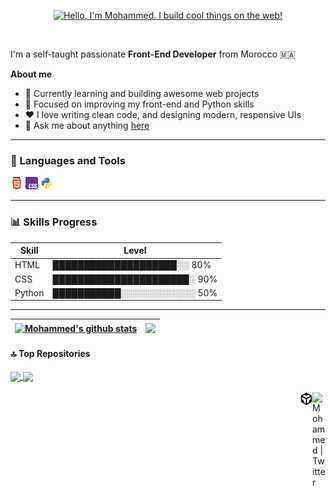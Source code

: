 <p align="center">
  <a href="https://github.com/mohammed">
    <img width="80%" alt="Hello, I'm Mohammed. I build cool things on the web!" src="./assets/gh-readme-header.png" />
  </a>
</p>

<br />

I'm a self-taught passionate **Front-End Developer** from Morocco 🇲🇦

**About me**

- 💼 Currently learning and building awesome web projects  
- 🧠 Focused on improving my front-end and Python skills  
- ❤️ I love writing clean code, and designing modern, responsive UIs  
- 💬 Ask me about anything [here](https://github.com/mohammed/mohammed/issues)

---

### 🧰 Languages and Tools

<code><img height="20" alt="html" src="https://raw.githubusercontent.com/github/explore/main/topics/html/html.png"></code>
<code><img height="20" alt="css" src="https://raw.githubusercontent.com/github/explore/main/topics/css/css.png"></code>
<code><img height="20" alt="python" src="https://raw.githubusercontent.com/github/explore/main/topics/python/python.png"></code>

---

### 📊 Skills Progress

| Skill | Level |
|-------|--------|
| HTML  | ████████████████████░░ 80% |
| CSS   | ██████████████████████░ 90% |
| Python| ███████████░░░░░░░░░░░░ 50% |

---

| <a href="https://github.com/mohammed"><img align="center" src="https://github-readme-stats.vercel.app/api?username=mohammed&show_icons=true&include_all_commits=true&theme=buefy&hide_border=true" alt="Mohammed's github stats" /></a> | <a href="https://github.com/mohammed"><img align="center" src="https://github-readme-stats.vercel.app/api/top-langs/?username=mohammed&layout=compact&theme=buefy&hide_border=true" /></a> |
| ------------- | ------------- |

#### 🔝 Top Repositories

<a href="https://github.com/mohammed/project1">
  <img align="center" src="https://github-readme-stats.vercel.app/api/pin/?username=mohammed&repo=project1&theme=buefy" />
</a>
<a href="https://github.com/mohammed/project2">
  <img align="center" src="https://github-readme-stats.vercel.app/api/pin/?username=mohammed&repo=project2&theme=buefy" />
</a>

<br />
<br />

<a href="https://twitter.com/mohammed">
  <img align="right" alt="Mohammed | Twitter" width="21px" src="https://raw.githubusercontent.com/anuraghazra/anuraghazra/master/assets/twitter.svg" />
</a>
<a href="https://codesandbox.io/u/mohammed">
  <img align="right" alt="Mohammed | CodeSandbox" width="20px" src="https://raw.githubusercontent.com/anuraghazra/anuraghazra/master/assets/codesandbox.svg" />
</a>
